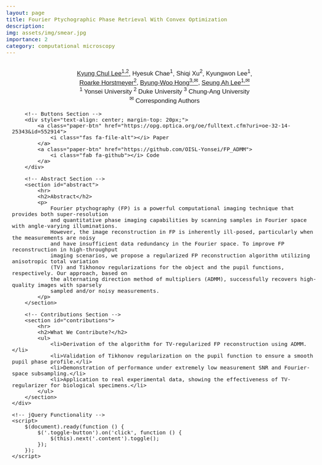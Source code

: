 ```yaml
---
layout: page
title: Fourier Ptychographic Phase Retrieval With Convex Optimization
description: 
img: assets/img/smear.jpg
importance: 2
category: computational microscopy
---
```


<!-- External Libraries -->
<script src="https://ajax.googleapis.com/ajax/libs/jquery/3.5.1/jquery.min.js"></script>
<script async src="https://cdn.jsdelivr.net/npm/mathjax@3/es5/tex-mml-chtml.js"></script>
<link href="https://fonts.googleapis.com/css?family=Google+Sans|Noto+Sans|Titillium+Web:400,600,300" rel="stylesheet">
<link rel="stylesheet" href="./static/css/bulma.min.css">
<link rel="stylesheet" href="https://cdnjs.cloudflare.com/ajax/libs/font-awesome/5.15.1/css/all.min.css">

<!-- Custom Styling -->
<style>
    body {
        font-family: "Titillium Web", sans-serif;
        font-weight: 300;
        font-size: 17px;
        margin: auto;
        max-width: 980px;
    }

    h1, h2, h3 {
        font-weight: 300;
    }
    
    h1 {
        text-align: center;
        font-size: 40px;
    }
    
    h2 {
        font-size: 1.75em;
        margin: 16px 0 4px;
    }
    
    p, ul {
        line-height: 1.5em;
        text-align: justify;
    }
    
    .container {
        margin: auto;
        padding: 16px;
    }
    
    .paper-btn {
        display: inline-block;
        margin: 8px;
        padding: 8px;
        background-color: #665f5c;
        color: white !important;
        font-size: 16px;
        font-weight: 600;
        border-radius: 4px;
        text-align: center;
        text-decoration: none;
    }
    
    .paper-btn:hover {
        opacity: 0.85;
    }
</style>

<body>
    <div class="container">
        <!-- Authors Section -->
        <div id="authors" style="text-align: center;">
            <div>
                <a href="https://kyungchullee.com/">Kyung Chul Lee<sup>1,2</sup></a>,
                <a>Hyesuk Chae<sup>1</sup></a>,
                <a>Shiqi Xu<sup>2</sup></a>,
                <a>Kyungwon Lee<sup>1</sup></a>,<br />
                <a href="https://bme.duke.edu/faculty/roarke-horstmeyer">Roarke Horstmeyer<sup>2</sup></a>,
                <a href="https://www.image.cau.ac.kr/home">Byung-Woo Hong<sup>3,✉</sup></a>,
                <a href="https://biomedia.yonsei.ac.kr/">Seung Ah Lee<sup>1,✉</sup></a>
            </div>
            <div>
                <span><sup>1</sup> Yonsei University</span>
                <span><sup>2</sup> Duke University</span>
                <span><sup>3</sup> Chung-Ang University</span><br />
                <span><sup>✉</sup> Corresponding Authors</span>
            </div>
        </div>

        <!-- Buttons Section -->
        <div style="text-align: center; margin-top: 20px;">
            <a class="paper-btn" href="https://opg.optica.org/oe/fulltext.cfm?uri=oe-32-14-25343&id=552914">
                <i class="fas fa-file-alt"></i> Paper
            </a>
            <a class="paper-btn" href="https://github.com/OISL-Yonsei/FP_ADMM">
                <i class="fab fa-github"></i> Code
            </a>
        </div>
    
        <!-- Abstract Section -->
        <section id="abstract">
            <hr>
            <h2>Abstract</h2>
            <p>
                Fourier ptychography (FP) is a powerful computational imaging technique that provides both super-resolution 
                and quantitative phase imaging capabilities by scanning samples in Fourier space with angle-varying illuminations. 
                However, the image reconstruction in FP is inherently ill-posed, particularly when the measurements are noisy 
                and have insufficient data redundancy in the Fourier space. To improve FP reconstruction in high-throughput 
                imaging scenarios, we propose a regularized FP reconstruction algorithm utilizing anisotropic total variation 
                (TV) and Tikhonov regularizations for the object and the pupil functions, respectively. Our approach, based on 
                the alternating direction method of multipliers (ADMM), successfully recovers high-quality images with sparsely 
                sampled and/or noisy measurements.
            </p>
        </section>
    
        <!-- Contributions Section -->
        <section id="contributions">
            <hr>
            <h2>What We Contribute?</h2>
            <ul>
                <li>Derivation of the algorithm for TV-regularized FP reconstruction using ADMM.</li>
                <li>Validation of Tikhonov regularization on the pupil function to ensure a smooth pupil phase profile.</li>
                <li>Demonstration of performance under extremely low measurement SNR and Fourier-space subsampling.</li>
                <li>Application to real experimental data, showing the effectiveness of TV-regularizer for biological specimens.</li>
            </ul>
        </section>
    </div>
    
    <!-- jQuery Functionality -->
    <script>
        $(document).ready(function () {
            $('.toggle-button').on('click', function () {
                $(this).next('.content').toggle();
            });
        });
    </script>
</body>
